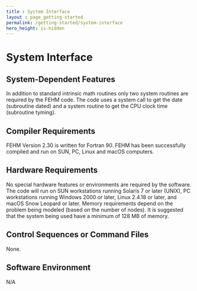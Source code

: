 ```yaml
---
title : System Interface
layout : page_getting-started
permalink: /getting-started/system-interface
hero_height: is-hidden
---
```


# System Interface

## System-Dependent Features

In addition to standard intrinsic math routines only two system routines are required by the FEHM code. The code uses a system call to get the date (subroutine dated) and a system routine to get the CPU clock time (subroutine tyming).

## Compiler Requirements

FEHM Version 2.30 is written for Fortran 90. FEHM has been successfully compiled and run on SUN, PC, Linux and macOS computers. 

## Hardware Requirements

No special hardware features or environments are required by the software. The code will run on SUN workstations running Solaris 7 or later (UNIX), PC workstations running Windows 2000 or later, Linux 2.4.18 or later, and macOS Snow Leopard or later. Memory requirements depend on the problem being modeled (based on the number of nodes). It is suggested that the system being used have a minimum of 128 MB of memory.

## Control Sequences or Command Files

None.

## Software Environment

N/A
